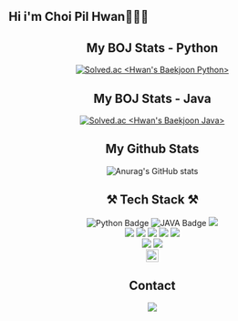 ## Hi i'm Choi Pil Hwan🙋🏻‍♂️

<!--
**thisishwan2/thisishwan2** is a ✨ _special_ ✨ repository because its `README.md` (this file) appears on your GitHub profile.

Here are some ideas to get you started:

- 🔭 I’m currently working on ...
- 🌱 I’m currently learning ...
- 👯 I’m looking to collaborate on ...
- 🤔 I’m looking for help with ...
- 💬 Ask me about ...
- 📫 How to reach me: ...
- 😄 Pronouns: ...
- ⚡ Fun fact: ...
-->

<!-- ## My BOJ Stats -->
<div align = center>
  
  <h2> My BOJ Stats - Python </h2>
    
[![Solved.ac
<Hwan's Baekjoon Python>](http://mazassumnida.wtf/api/v2/generate_badge?boj=feel0006)](https://solved.ac/feel0006)


<!-- ## My BOJ Stats -->
<div align = center>
  
  <h2> My BOJ Stats - Java </h2>

[![Solved.ac
<Hwan's Baekjoon Java>](http://mazassumnida.wtf/api/v2/generate_badge?boj=fill0006)](https://solved.ac/fill0006)


<!-- ## My Github Stats  -->
<div align = center>
  
  <h2> My Github Stats </h2>
    
![Anurag's GitHub stats](https://github-readme-stats.vercel.app/api?username=thisishwan2&show_icons=true&theme=chartreuse-dark)



<!-- ## ⚒ Tech Stack ⚒ -->
<div align="center">
    <h2>⚒ Tech Stack ⚒</h2>
    <img src="https://img.shields.io/badge/Python-3776AB?style=flat&amp;logo=Python&amp;logoColor=white" alt="Python Badge"> 
    <img src="https://img.shields.io/badge/JAVA-007396?style=flat&amp;logo=JAVA&amp;logoColor=white" alt="JAVA Badge"> 
    <img src="https://img.shields.io/badge/javascript-F7DF1E?style=for-square&logo=javascript&logoColor=black"> 
    </br>
    <img src="https://img.shields.io/badge/Spring-6DB33F.svg?&style=for-square&logo=Spring&logoColor=white">
    <img src="https://img.shields.io/badge/Android-3DDC84?style=flat-square&logo=Android&logoColor=white"/>
<!--     <img src="https://img.shields.io/badge/django-092E20?style=for-square&logo=django&logoColor=white">
    <img src="https://img.shields.io/badge/fastapi-092E20?style=for-square&logo=fastapi&logoColor=white"> -->
    <img src="https://img.shields.io/badge/html5-E34F26?style=for-square&logo=html5&logoColor=white"> 
    <img src="https://img.shields.io/badge/css-1572B6?style=for-square&logo=css3&logoColor=white"> 
    <img src="https://img.shields.io/badge/figma-1DB3F5?style=for-square&logo=figma&logoColor=white"/>
    </br>
    <img src="https://img.shields.io/badge/mysql-4479A1?style=for-square&logo=mysql&logoColor=white"> 
    <img src="https://img.shields.io/badge/mongoDB-47A248?style=for-square&logo=MongoDB&logoColor=white"/>
    </br>
    <img height="22px" src="https://img.shields.io/badge/Tensorflow-FF6F00?style=flat&amp;logo=Tensorflow&amp;logoColor=white" alt="Tensorflow Badge">
</div>



<div align = center>
    <h2> Contact </h2>

<a href="https://www.instagram.com/ran_p_c/"> <img src="https://img.shields.io/badge/instargram-E4405F?style=square&logo=Instagram&logoColor=white"/></a>

